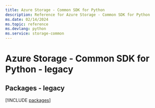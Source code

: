 ```yaml
---
title: Azure Storage - Common SDK for Python
description: Reference for Azure Storage - Common SDK for Python
ms.date: 02/14/2024
ms.topic: reference
ms.devlang: python
ms.service: storage-common
---
```

# Azure Storage - Common SDK for Python - legacy
## Packages - legacy
[!INCLUDE [packages](storage---common-index.md)]